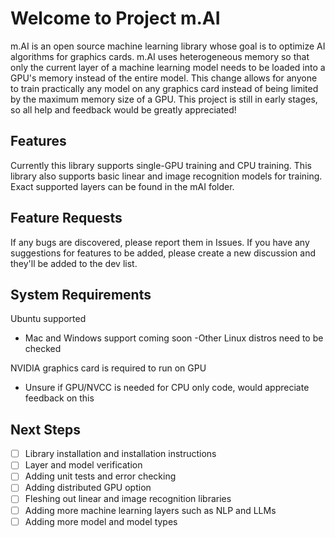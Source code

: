 # Welcome to Project m.AI

m.AI is an open source machine learning library whose goal is to optimize AI algorithms for graphics cards. m.AI uses heterogeneous memory so that only the current layer of a machine learning model needs to be loaded into a GPU's memory instead of the entire model. This change allows for anyone to train practically any model on any graphics card instead of being limited by the maximum memory size of a GPU. This project is still in early stages, so all help and feedback would be greatly appreciated!

## Features
Currently this library supports single-GPU training and CPU training. This library also supports basic linear and image recognition models for training. Exact supported layers can be found in the mAI folder.

## Feature Requests
If any bugs are discovered, please report them in Issues. If you have any suggestions for features to be added, please create a new discussion and they'll be added to the dev list.

## System Requirements
Ubuntu supported
- Mac and Windows support coming soon
-Other Linux distros need to be checked

NVIDIA graphics card is required to run on GPU
- Unsure if GPU/NVCC is needed for CPU only code, would appreciate feedback on this

## Next Steps
- [ ] Library installation and installation instructions
- [ ] Layer and model verification
- [ ] Adding unit tests and error checking
- [ ] Adding distributed GPU option
- [ ] Fleshing out linear and image recognition libraries
- [ ] Adding more machine learning layers such as NLP and LLMs
- [ ] Adding more model and model types
